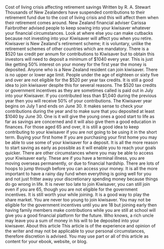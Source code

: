 Cost of living crisis affecting retirement savings
Written by R. A. Stewart
Thousands of New Zealanders have suspended contributions to their retirement fund due to the cost of living crisis and this will affect them when their retirement comes around.
New Zealand financial adviser Carissa Fairbrother advised people to keep sowing into your kiwisaver whatever your financial circumstances. Look at where else you can make cutbacks because not investing into your Kiwisaver will affect you when you retire.
Kiwisaver is New Zealand's retirement scheme; it is voluntary, unlike the retirement schemes of other countries which are mandatory.
There is a $520 tax credit per annum for contributions to Kiwisaver but to obtain this investors will need to deposit a minimum of $1040 every year. This is just like getting 50% interest on your money for the first year the money is deposited.
Anyone who is a New Zealand resident can join kiwisaver. There is no upper or lower age limit. People under the age of eighteen or sixty five and over are not eligible for the $520 per year tax credits. It is still a good idea to join kiwisaver despite this for several reasons.
The $520 tax credits or government incentives as they are sometimes called is paid out in July into your Kiwisaver. If you contributed less than $1,040 during the previous year then you will receive 50% of your contributions.
The Kiwisaver year begins on July 1 and ends on June 30. It makes sense to check your contributions during the year and to make sure that you deposited at least $1040 by June 30.
One is it will give the young ones a good start to life as far as savings are concerned and it will also give them a good education in finances. 
For those aged 65 and over, it is still a good idea to keep contributing to your kiwisaver if you are not going to be using it in the short term.
Buying your first home
If you are purchasing your first home you may be able to use some of your kiwisaver for a deposit. It is all the more reason to start saving as early as possible as it will enable you to reach your goals quicker.
There are other circumstances where you may be able to access your Kiwisaver early. These are if you have a terminal illness, you are moving overseas permanently, or due to financial hardship. There are lots of hoops to jump through before you can access your money.
It is all the more important to have a rainy day fund when everything is going well for you and not just fritter away your discretionary spending money because things do go wrong in life.
It is never too late to join Kiwisaver, you can still join even if you are 65, though you are not eligible for the government incentives. It is still worth your while joining. It is a good way to play the share market.
You are never too young to join kiwisaver. You may not be eligible for the government incentives until you are 18 but joining early then having family members make contributions while you are still at school will give you a good financial platform for the future. Who knows, a rich uncle may leave you a sum of money in his will to be deposited into your kiwisaver.
About this article
This article is of the experience and opinion of the writer and may not be applicable to your personal circumstances, therefore discretion is advised. You may use part or all of this article as content for your ebook, website, or blog.
